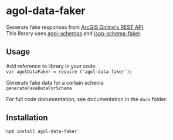 # agol-data-faker
  
Generate fake responses from [ArcGIS Online's REST API](http://resources.arcgis.com/en/help/arcgis-rest-api/).  
This library uses [agol-schemas](https://github.com/AmrEldib/agol-schemas) and [json-schema-faker](https://github.com/json-schema-faker/json-schema-faker).  
  
## Usage
Add reference to library in your code.  
`var agolDataFaker = require ('agol-data-faker');`  

Generate fake data for a certain schema  
`generateFakeDataForSchema`  
  
For full code documentation, see documentation in the `docs` folder.  
  
## Installation
`npm install agol-data-faker`
